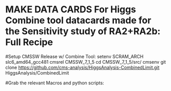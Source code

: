 # MAKE DATA CARDS For Higgs Combine tool datacards made for the Sensitivity study of RA2+RA2b: Full Recipe
#Setup CMSSW Release w/ Combine Tool: 
setenv SCRAM_ARCH slc6_amd64_gcc481
cmsrel CMSSW_7_1_5
cd CMSSW_7_1_5/src/
cmsenv
git clone https://github.com/cms-analysis/HiggsAnalysis-CombinedLimit.git HiggsAnalysis/CombinedLimit

#Grab the relevant Macros and python scripts: 
